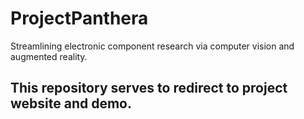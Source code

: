 # ProjectPanthera
Streamlining electronic component research via computer vision and augmented reality.

## This repository serves to redirect to project website and demo. 
